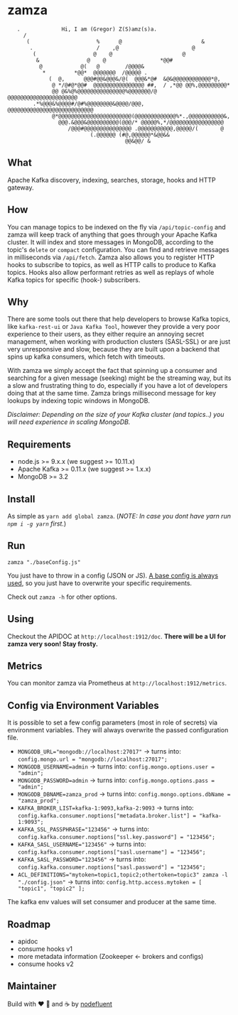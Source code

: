 # zamza

```text
   .             Hi, I am (Gregor) Z(S)amz(s)a.                                                             
     /                                                                         
      (                     %      @                         &                 
       .                    /    ,@                       @                    
        (                  @    @                      @                       
         &               @    @                 *@@#                           
          @            @(   @        /@@@@&                                    
           *         *@@*  @@@@@@@  /@@@@@ .                                   
             (  @,      @@@#@@&@@@&/@(  @@@&*@#  &@&@@@@@@@@@@@@*@,          
              @ */@#@*@@#  @@@@@@@@@@@@@@@@ ##,  / ,*@@ @@%,@@@@@@@@@*         
              @@ @&%@%@@@@@@@@@@@@@@@%@@@@@@@/@  @@@@@@@@@@@@@@@@@@@@@@        
        .*%@@@&%@@@@#/@#%@@@@@@@@&@@@@/@@@, @@@@@@@@@@@@@@@@@@@@@@@@@@@        
              @*@@@@@@@@@@@@@@@@@@@@@@@(@@@@@@@@@@@@@%*.,@@@@@@@@@@@&,         
                @@@.&@@@&@@@@@@@@@@(@@@/* @@@@@%,*/@@@@@@@@@@@@@@@@@           
                   /@@@#@@@@@@@@@@@@@@@ .@@@@@@@@@@@,@@@@@/(       @           
                          (.@@@@@@ (#@,@@@@@@*&@@&&                            
                                     @@&@@/ &    
```

## What

Apache Kafka discovery, indexing, searches, storage, hooks and HTTP gateway.

## How

You can manage topics to be indexed on the fly via `/api/topic-config` and 
zamza will keep track of anything that goes through your Apache Kafka cluster.
It will index and store messages in MongoDB, according to the topic's `delete` or `compact` configuration. You can find and retrieve messages in milliseconds via `/api/fetch`. Zamza also allows you to register HTTP hooks to subscribe to topics, as well as HTTP calls to produce to Kafka topics.
Hooks also allow performant retries as well as replays of whole Kafka topics for specific (hook-) subscribers.

## Why

There are some tools out there that help developers to browse Kafka topics,
like `kafka-rest-ui` or `Java Kafka Tool`, however they provide a very poor experience to their users, as they either require an annoying secret management, when working with production clusters (SASL-SSL) or are just very unresponsive and slow, because they are built upon a backend that spins up kafka consumers, which fetch with timeouts.

With zamza we simply accept the fact that spinning up a consumer and searching for a given message (seeking) might be the streaming way, but its a slow and frustrating thing to do, especially if you have a lot of developers doing that at the same time. Zamza brings millisecond message for key lookups by indexing topic windows in MongoDB.

_Disclaimer: Depending on the size of your Kafka cluster (and topics..) you will need experience in scaling MongoDB._

## Requirements

* node.js >= 9.x.x (we suggest >= 10.11.x)
* Apache Kafka >= 0.11.x (we suggest >= 1.x.x)
* MongoDB >= 3.2

## Install

As simple as `yarn add global zamza`.
(_NOTE: In case you dont have yarn run `npm i -g yarn` first._)

## Run

`zamza "./baseConfig.js"`

You just have to throw in a config (JSON or JS).
[A base config is always used](bin/baseConfig.js), so you just have to overwrite
your specific requirements.

Check out `zamza -h` for other options.

## Using

Checkout the APIDOC at `http://localhost:1912/doc`.
**There will be a UI for zamza very soon! Stay frosty.**

## Metrics

You can monitor zamza via Prometheus at `http://localhost:1912/metrics`.

## Config via Environment Variables

It is possible to set a few config parameters (most in role of secrets) via environment variables.
They will always overwrite the passed configuration file.

* `MONGODB_URL="mongodb://localhost:27017"` -> turns into: `config.mongo.url = "mongodb://localhost:27017";`
* `MONGODB_USERNAME=admin` -> turns into: `config.mongo.options.user = "admin";`
* `MONGODB_PASSWORD=admin` -> turns into: `config.mongo.options.pass = "admin";`
* `MONGODB_DBNAME=zamza_prod` -> turns into: `config.mongo.options.dbName = "zamza_prod";`
* `KAFKA_BROKER_LIST=kafka-1:9093,kafka-2:9093` -> turns into: `config.kafka.consumer.noptions["metadata.broker.list"] = "kafka-1:9093";`
* `KAFKA_SSL_PASSPHRASE="123456"` -> turns into: `config.kafka.consumer.noptions["ssl.key.password"] = "123456";`
* `KAFKA_SASL_USERNAME="123456"` -> turns into: `config.kafka.consumer.noptions["sasl.username"] = "123456";`
* `KAFKA_SASL_PASSWORD="123456"` -> turns into: `config.kafka.consumer.noptions["sasl.password"] = "123456";`
* `ACL_DEFINITIONS="mytoken=topic1,topic2;othertoken=topic3" zamza -l "./config.json"` -> turns into: `config.http.access.mytoken = [ "topic1", "topic2" ];`

The kafka env values will set consumer and producer at the same time.

## Roadmap

* apidoc
* consume hooks v1
* more metadata information (Zookeeper <- brokers and configs)
* consume hooks v2

## Maintainer

Build with :heart: :pizza: and :coffee: by [nodefluent](https://github.com/nodefluent)
